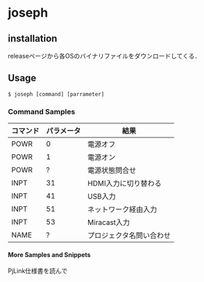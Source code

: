 # joseph

## installation

releaseページから各OSのバイナリファイルをダウンロードしてくる．

## Usage

```
$ joseph [command] [parrameter]
```

### Command Samples

| コマンド | パラメータ | 結果       |
|----------|------------|----------------------|
| POWR     |  0         | 電源オフ             |
| POWR     | 1          | 電源オン             |
| POWR |?  |電源状態問合せ  |
| INPT     | 31         | HDMI入力に切り替わる |
| INPT     | 41         | USB入力 |
| INPT     | 51         | ネットワーク経由入力 |
| INPT     | 53         | Miracast入力 |
| NAME  | ? | プロジェクタ名問い合わせ |

#### More Samples and Snippets

PjLink仕様書を読んで
